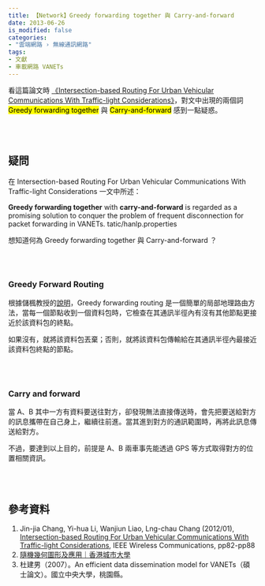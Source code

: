```yaml
---
title: 【Network】Greedy forwarding together 與 Carry-and-forward
date: 2013-06-26
is_modified: false
categories: 
- "雲端網路 › 無線通訊網路"
tags:
- 文獻
- 車載網路 VANETs
--- 
```


看這篇論文時 [《Intersection-based Routing For Urban Vehicular Communications With Traffic-light Considerations》](https://ieeexplore.ieee.org/document/6155880)，對文中出現的兩個詞 <mark>Greedy forwarding together</mark> 與 <mark>Carry-and-forward</mark> 感到一點疑惑。

<!--more-->
<br><br> 

## 疑問
在 Intersection-based Routing For Urban Vehicular Communications With Traffic-light Considerations 一文中所述：

<div class="alert info"> 
<b>Greedy forwarding together</b> with <b>carry-and-forward</b> is regarded as a promising solution to conquer the problem of frequent disconnection for packet forwarding in VANETs.
tatic/hanlp.properties <br>
</div>


想知道何為 Greedy forwarding together 與 Carry-and-forward ？

<br><br>

### Greedy Forward Routing  
根據儲楓教授的[說明](https://www.ugc.edu.hk/minisite/rgc_newsletter/rgcnews18/big5/05.htm)，Greedy forwarding routing 是一個簡單的局部地理路由方法，當每一個節點收到一個資料包時，它檢查在其通訊半徑內有沒有其他節點更接近於該資料包的終點。

如果沒有，就將該資料包丟棄；否則，就將該資料包傳輸給在其通訊半徑內最接近該資料包終點的節點。

<br><br>

### Carry and forward
當 A、B 其中一方有資料要送往對方，卻發現無法直接傳送時，會先把要送給對方的訊息攜帶在自己身上，繼續往前進。當其進到對方的通訊範圍時，再將此訊息傳送給對方。

不過，要達到以上目的，前提是 A、B 兩車事先能透過 GPS 等方式取得對方的位置相關資訊。

<br><br> 

## 參考資料 
1. Jin-jia Chang, Yi-hua Li, Wanjiun Liao, Lng-chau Chang (2012/01), [Intersection-based Routing For Urban Vehicular Communications With Traffic-light Considerations](https://ieeexplore.ieee.org/document/6155880), IEEE Wireless Communications, pp82-pp88
2. [隨機幾何圖形及應用｜香港城市大學](https://www.ugc.edu.hk/minisite/rgc_newsletter/rgcnews18/big5/05.htm)
3. 杜建男（2007）。An efficient data dissemination model for VANETs（碩士論文）。國立中央大學，桃園縣。
